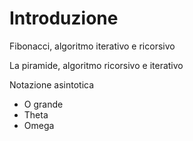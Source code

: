 # Introduzione


Fibonacci, algoritmo iterativo e  ricorsivo

La piramide, algoritmo ricorsivo e iterativo



Notazione asintotica
- O grande
- Theta
- Omega 
